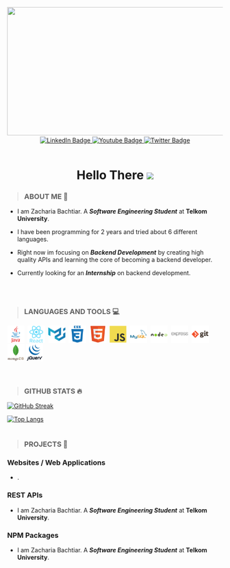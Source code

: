 
<div id="header" align="center">
  <div align="center">
  <img src="https://media.giphy.com/media/dWesBcTLavkZuG35MI/giphy.gif" width="600" height="300"/>
</div>
  
  <div id="badges">
    <a href="https://www.linkedin.com/in/zachariabachtiar/">
      <img src="https://img.shields.io/badge/LinkedIn-blue?style=for-the-badge&logo=linkedin&logoColor=white" alt="LinkedIn Badge"/>
    </a>
    <a href="https://www.youtube.com/watch?v=dQw4w9WgXcQ">
      <img src="https://img.shields.io/badge/YouTube-red?style=for-the-badge&logo=youtube&logoColor=white" alt="Youtube Badge"/>
    </a>
    <a href="https://www.instagram.com/jeksilaen/">
      <img src="https://img.shields.io/badge/Instagram-purple?style=for-the-badge&logo=instagram&logoColor=white" alt="Twitter Badge"/>
    </a>
</div>
    <img src="https://komarev.com/ghpvc/?username=jeksilaen&style=for-the-badge&color=blue" alt=""/>

  <h1>Hello There <img src="https://media.giphy.com/media/hvRJCLFzcasrR4ia7z/giphy.gif" width="30px"/></h1>
  
</div>



> ### **ABOUT ME** :baby:

* I am Zacharia Bachtiar. A ___Software Engineering Student___ at __Telkom University__.

* I have been programming for 2 years and tried about 6 different languages.

* Right now im focusing on ___Backend Development___ by creating high quality APIs and learning the core of becoming a backend developer.

* Currently looking for an ___Internship___ on backend development.
<br>
<br>

> ### **LANGUAGES AND TOOLS** :computer:

<div>
  <img src="https://github.com/devicons/devicon/blob/master/icons/java/java-original-wordmark.svg" title="Java" alt="Java" width="40" height="40"/>&nbsp;
  <img src="https://github.com/devicons/devicon/blob/master/icons/react/react-original-wordmark.svg" title="React" alt="React" width="40" height="40"/>&nbsp;
  <img src="https://github.com/devicons/devicon/blob/master/icons/materialui/materialui-original.svg" title="Material UI" alt="Material UI" width="40" height="40"/>&nbsp;
  <img src="https://github.com/devicons/devicon/blob/master/icons/css3/css3-plain-wordmark.svg"  title="CSS3" alt="CSS" width="40" height="40"/>&nbsp;
  <img src="https://github.com/devicons/devicon/blob/master/icons/html5/html5-original.svg" title="HTML5" alt="HTML" width="40" height="40"/>&nbsp;
  <img src="https://github.com/devicons/devicon/blob/master/icons/javascript/javascript-original.svg" title="JavaScript" alt="JavaScript" width="40" height="40"/>&nbsp;
  <img src="https://github.com/devicons/devicon/blob/master/icons/mysql/mysql-original-wordmark.svg" title="MySQL"  alt="MySQL" width="40" height="40"/>&nbsp;
  <img src="https://github.com/devicons/devicon/blob/master/icons/nodejs/nodejs-original-wordmark.svg" title="NodeJS" alt="NodeJS" width="40" height="40"/>&nbsp;
  <img src="https://github.com/devicons/devicon/blob/master/icons/express/express-original-wordmark.svg" title="ExpressJS" alt="AWS" width="40" height="40"/>&nbsp;
  <img src="https://github.com/devicons/devicon/blob/master/icons/git/git-original-wordmark.svg" title="Git" **alt="Git" width="40" height="40"/>
  <img src="https://github.com/devicons/devicon/blob/master/icons/mongodb/mongodb-original-wordmark.svg" title="Git" **alt="Git" width="40" height="40"/>
  <img src="https://github.com/devicons/devicon/blob/master/icons/jquery/jquery-original-wordmark.svg" title="Git" **alt="Git" width="40" height="40"/>
</div>
<br>
<br>

> ### **GITHUB STATS** :fire:
[![GitHub Streak](http://github-readme-streak-stats.herokuapp.com?user=jeksilaen&theme=dark&background=000000)](https://git.io/streak-stats)

[![Top Langs](https://github-readme-stats.vercel.app/api/top-langs/?username=jeksilaen&layout=compact&theme=vision-friendly-dark)](https://github.com/anuraghazra/github-readme-stats)
<br>
<br>

> ### **PROJECTS** :open_file_folder:
### Websites / Web Applications
* .

### REST APIs
* I am Zacharia Bachtiar. A ___Software Engineering Student___ at __Telkom University__.

### NPM Packages
* I am Zacharia Bachtiar. A ___Software Engineering Student___ at __Telkom University__.

